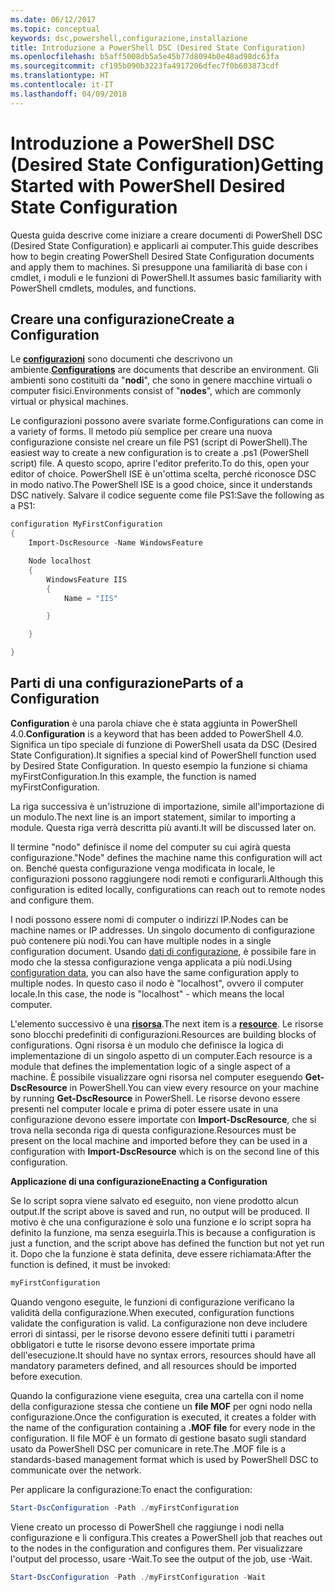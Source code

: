```yaml
---
ms.date: 06/12/2017
ms.topic: conceptual
keywords: dsc,powershell,configurazione,installazione
title: Introduzione a PowerShell DSC (Desired State Configuration)
ms.openlocfilehash: b5aff5008db5a5e45b77d8094b0e48ad98dc63fa
ms.sourcegitcommit: cf195b090b3223fa4917206dfec7f0b603873cdf
ms.translationtype: HT
ms.contentlocale: it-IT
ms.lasthandoff: 04/09/2018
---
```

# <a name="getting-started-with-powershell-desired-state-configuration"></a><span data-ttu-id="5bfbf-103">Introduzione a PowerShell DSC (Desired State Configuration)</span><span class="sxs-lookup"><span data-stu-id="5bfbf-103">Getting Started with PowerShell Desired State Configuration</span></span> #

<span data-ttu-id="5bfbf-104">Questa guida descrive come iniziare a creare documenti di PowerShell DSC (Desired State Configuration) e applicarli ai computer.</span><span class="sxs-lookup"><span data-stu-id="5bfbf-104">This guide describes how to begin creating PowerShell Desired State Configuration documents and apply them to machines.</span></span> <span data-ttu-id="5bfbf-105">Si presuppone una familiarità di base con i cmdlet, i moduli e le funzioni di PowerShell.</span><span class="sxs-lookup"><span data-stu-id="5bfbf-105">It assumes basic familiarity with PowerShell cmdlets, modules, and functions.</span></span>


## <a name="create-a-configuration"></a><span data-ttu-id="5bfbf-106">Creare una configurazione</span><span class="sxs-lookup"><span data-stu-id="5bfbf-106">Create a Configuration</span></span> ##

<span data-ttu-id="5bfbf-107">Le [**configurazioni**](https://msdn.microsoft.com/powershell/dsc/configurations) sono documenti che descrivono un ambiente.</span><span class="sxs-lookup"><span data-stu-id="5bfbf-107">[**Configurations**](https://msdn.microsoft.com/powershell/dsc/configurations) are documents that describe an environment.</span></span> <span data-ttu-id="5bfbf-108">Gli ambienti sono costituiti da "**nodi**", che sono in genere macchine virtuali o computer fisici.</span><span class="sxs-lookup"><span data-stu-id="5bfbf-108">Environments consist of "**nodes**", which are commonly virtual or physical machines.</span></span>

<span data-ttu-id="5bfbf-109">Le configurazioni possono avere svariate forme.</span><span class="sxs-lookup"><span data-stu-id="5bfbf-109">Configurations can come in a variety of forms.</span></span> <span data-ttu-id="5bfbf-110">Il metodo più semplice per creare una nuova configurazione consiste nel creare un file PS1 (script di PowerShell).</span><span class="sxs-lookup"><span data-stu-id="5bfbf-110">The easiest way to create a new configuration is to create a .ps1 (PowerShell script) file.</span></span> <span data-ttu-id="5bfbf-111">A questo scopo, aprire l'editor preferito.</span><span class="sxs-lookup"><span data-stu-id="5bfbf-111">To do this, open your editor of choice.</span></span> <span data-ttu-id="5bfbf-112">PowerShell ISE è un'ottima scelta, perché riconosce DSC in modo nativo.</span><span class="sxs-lookup"><span data-stu-id="5bfbf-112">The PowerShell ISE is a good choice, since it understands DSC natively.</span></span> <span data-ttu-id="5bfbf-113">Salvare il codice seguente come file PS1:</span><span class="sxs-lookup"><span data-stu-id="5bfbf-113">Save the following as a PS1:</span></span>

```powershell
configuration MyFirstConfiguration
{
    Import-DscResource -Name WindowsFeature

    Node localhost
    {
        WindowsFeature IIS
        {
            Name = "IIS"

        }

    }

}
```
## <a name="parts-of-a-configuration"></a><span data-ttu-id="5bfbf-114">Parti di una configurazione</span><span class="sxs-lookup"><span data-stu-id="5bfbf-114">Parts of a Configuration</span></span> ##
<span data-ttu-id="5bfbf-115">**Configuration** è una parola chiave che è stata aggiunta in PowerShell 4.0.</span><span class="sxs-lookup"><span data-stu-id="5bfbf-115">**Configuration** is a keyword that has been added to PowerShell 4.0.</span></span> <span data-ttu-id="5bfbf-116">Significa un tipo speciale di funzione di PowerShell usata da DSC (Desired State Configuration).</span><span class="sxs-lookup"><span data-stu-id="5bfbf-116">It signifies a special kind of PowerShell function used by Desired State Configuration.</span></span> <span data-ttu-id="5bfbf-117">In questo esempio la funzione si chiama myFirstConfiguration.</span><span class="sxs-lookup"><span data-stu-id="5bfbf-117">In this example, the function is named myFirstConfiguration.</span></span>

<span data-ttu-id="5bfbf-118">La riga successiva è un'istruzione di importazione, simile all'importazione di un modulo.</span><span class="sxs-lookup"><span data-stu-id="5bfbf-118">The next line is an import statement, similar to importing a module.</span></span> <span data-ttu-id="5bfbf-119">Questa riga verrà descritta più avanti.</span><span class="sxs-lookup"><span data-stu-id="5bfbf-119">It will be discussed later on.</span></span>

<span data-ttu-id="5bfbf-120">Il termine "nodo" definisce il nome del computer su cui agirà questa configurazione.</span><span class="sxs-lookup"><span data-stu-id="5bfbf-120">"Node" defines the machine name this configuration will act on.</span></span> <span data-ttu-id="5bfbf-121">Benché questa configurazione venga modificata in locale, le configurazioni possono raggiungere nodi remoti e configurarli.</span><span class="sxs-lookup"><span data-stu-id="5bfbf-121">Although this configuration is edited locally, configurations can reach out to remote nodes and configure them.</span></span>

<span data-ttu-id="5bfbf-122">I nodi possono essere nomi di computer o indirizzi IP.</span><span class="sxs-lookup"><span data-stu-id="5bfbf-122">Nodes can be machine names or IP addresses.</span></span> <span data-ttu-id="5bfbf-123">Un singolo documento di configurazione può contenere più nodi.</span><span class="sxs-lookup"><span data-stu-id="5bfbf-123">You can have multiple nodes in a single configuration document.</span></span> <span data-ttu-id="5bfbf-124">Usando [dati di configurazione](https://msdn.microsoft.com/powershell/dsc/configdata), è possibile fare in modo che la stessa configurazione venga applicata a più nodi.</span><span class="sxs-lookup"><span data-stu-id="5bfbf-124">Using [configuration data](https://msdn.microsoft.com/powershell/dsc/configdata), you can also have the same configuration apply to multiple nodes.</span></span> <span data-ttu-id="5bfbf-125">In questo caso il nodo è "localhost", ovvero il computer locale.</span><span class="sxs-lookup"><span data-stu-id="5bfbf-125">In this case, the node is "localhost" - which means the local computer.</span></span>

<span data-ttu-id="5bfbf-126">L'elemento successivo è una [**risorsa**](https://msdn.microsoft.com/powershell/dsc/resources).</span><span class="sxs-lookup"><span data-stu-id="5bfbf-126">The next item is a [**resource**](https://msdn.microsoft.com/powershell/dsc/resources).</span></span> <span data-ttu-id="5bfbf-127">Le risorse sono blocchi predefiniti di configurazioni.</span><span class="sxs-lookup"><span data-stu-id="5bfbf-127">Resources are building blocks of configurations.</span></span> <span data-ttu-id="5bfbf-128">Ogni risorsa è un modulo che definisce la logica di implementazione di un singolo aspetto di un computer.</span><span class="sxs-lookup"><span data-stu-id="5bfbf-128">Each resource is a module that defines the implementation logic of a single aspect of a machine.</span></span> <span data-ttu-id="5bfbf-129">È possibile visualizzare ogni risorsa nel computer eseguendo **Get-DscResource** in PowerShell.</span><span class="sxs-lookup"><span data-stu-id="5bfbf-129">You can view every resource on your machine by running **Get-DscResource** in PowerShell.</span></span> <span data-ttu-id="5bfbf-130">Le risorse devono essere presenti nel computer locale e prima di poter essere usate in una configurazione devono essere importate con **Import-DscResource**, che si trova nella seconda riga di questa configurazione.</span><span class="sxs-lookup"><span data-stu-id="5bfbf-130">Resources must be present on the local machine and imported before they can be used in a configuration with **Import-DscResource** which is on the second line of this configuration.</span></span>

<span data-ttu-id="5bfbf-131">**Applicazione di una configurazione**</span><span class="sxs-lookup"><span data-stu-id="5bfbf-131">**Enacting a Configuration**</span></span>

<span data-ttu-id="5bfbf-132">Se lo script sopra viene salvato ed eseguito, non viene prodotto alcun output.</span><span class="sxs-lookup"><span data-stu-id="5bfbf-132">If the script above is saved and run, no output will be produced.</span></span> <span data-ttu-id="5bfbf-133">Il motivo è che una configurazione è solo una funzione e lo script sopra ha definito la funzione, ma senza eseguirla.</span><span class="sxs-lookup"><span data-stu-id="5bfbf-133">This is because a configuration is just a function, and the script above has defined the function but not yet run it.</span></span> <span data-ttu-id="5bfbf-134">Dopo che la funzione è stata definita, deve essere richiamata:</span><span class="sxs-lookup"><span data-stu-id="5bfbf-134">After the function is defined, it must be invoked:</span></span>
```powershell
myFirstConfiguration
```

<span data-ttu-id="5bfbf-135">Quando vengono eseguite, le funzioni di configurazione verificano la validità della configurazione.</span><span class="sxs-lookup"><span data-stu-id="5bfbf-135">When executed, configuration functions validate the configuration is valid.</span></span> <span data-ttu-id="5bfbf-136">La configurazione non deve includere errori di sintassi, per le risorse devono essere definiti tutti i parametri obbligatori e tutte le risorse devono essere importate prima dell'esecuzione.</span><span class="sxs-lookup"><span data-stu-id="5bfbf-136">It should have no syntax errors, resources should have all mandatory parameters defined, and all resources should be imported before execution.</span></span>

<span data-ttu-id="5bfbf-137">Quando la configurazione viene eseguita, crea una cartella con il nome della configurazione stessa che contiene un **file MOF** per ogni nodo nella configurazione.</span><span class="sxs-lookup"><span data-stu-id="5bfbf-137">Once the configuration is executed, it creates a folder with the name of the configuration containing a **.MOF file** for every node in the configuration.</span></span> <span data-ttu-id="5bfbf-138">Il file MOF è un formato di gestione basato sugli standard usato da PowerShell DSC per comunicare in rete.</span><span class="sxs-lookup"><span data-stu-id="5bfbf-138">The .MOF file is a standards-based management format which is used by PowerShell DSC to communicate over the network.</span></span>

<span data-ttu-id="5bfbf-139">Per applicare la configurazione:</span><span class="sxs-lookup"><span data-stu-id="5bfbf-139">To enact the configuration:</span></span>
```powershell
Start-DscConfiguration -Path ./myFirstConfiguration
```
<span data-ttu-id="5bfbf-140">Viene creato un processo di PowerShell che raggiunge i nodi nella configurazione e li configura.</span><span class="sxs-lookup"><span data-stu-id="5bfbf-140">This creates a PowerShell job that reaches out to the nodes in the configuration and configures them.</span></span> <span data-ttu-id="5bfbf-141">Per visualizzare l'output del processo, usare -Wait.</span><span class="sxs-lookup"><span data-stu-id="5bfbf-141">To see the output of the job, use -Wait.</span></span>
```powershell
Start-DscConfiguration -Path ./myFirstConfiguration -Wait
```